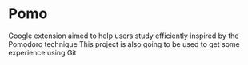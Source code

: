 # Pomo
Google extension aimed to help users study efficiently inspired by the Pomodoro technique
This project is also going to be used to get some experience using Git

